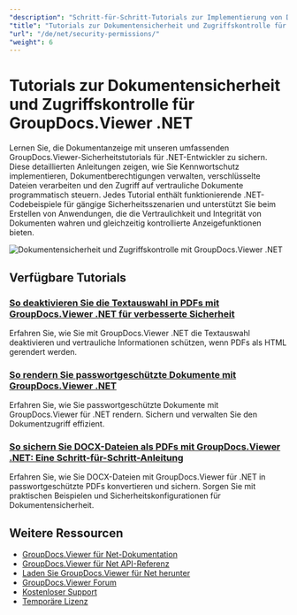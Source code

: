 ```yaml
---
"description": "Schritt-für-Schritt-Tutorials zur Implementierung von Dokumentenschutz, Kennwortsicherheit und Zugriffskontrollen mit GroupDocs.Viewer für .NET."
"title": "Tutorials zur Dokumentensicherheit und Zugriffskontrolle für GroupDocs.Viewer .NET"
"url": "/de/net/security-permissions/"
"weight": 6
---
```


# Tutorials zur Dokumentensicherheit und Zugriffskontrolle für GroupDocs.Viewer .NET

Lernen Sie, die Dokumentanzeige mit unseren umfassenden GroupDocs.Viewer-Sicherheitstutorials für .NET-Entwickler zu sichern. Diese detaillierten Anleitungen zeigen, wie Sie Kennwortschutz implementieren, Dokumentberechtigungen verwalten, verschlüsselte Dateien verarbeiten und den Zugriff auf vertrauliche Dokumente programmatisch steuern. Jedes Tutorial enthält funktionierende .NET-Codebeispiele für gängige Sicherheitsszenarien und unterstützt Sie beim Erstellen von Anwendungen, die die Vertraulichkeit und Integrität von Dokumenten wahren und gleichzeitig kontrollierte Anzeigefunktionen bieten.

![Dokumentensicherheit und Zugriffskontrolle mit GroupDocs.Viewer .NET](/viewer/security-permissions/image.png)

## Verfügbare Tutorials

### [So deaktivieren Sie die Textauswahl in PDFs mit GroupDocs.Viewer .NET für verbesserte Sicherheit](./disable-text-selection-groupdocs-viewer-net/)
Erfahren Sie, wie Sie mit GroupDocs.Viewer .NET die Textauswahl deaktivieren und vertrauliche Informationen schützen, wenn PDFs als HTML gerendert werden.

### [So rendern Sie passwortgeschützte Dokumente mit GroupDocs.Viewer .NET](./render-password-protected-docs-groupdocs-viewer-net/)
Erfahren Sie, wie Sie passwortgeschützte Dokumente mit GroupDocs.Viewer für .NET rendern. Sichern und verwalten Sie den Dokumentzugriff effizient.

### [So sichern Sie DOCX-Dateien als PDFs mit GroupDocs.Viewer .NET: Eine Schritt-für-Schritt-Anleitung](./secure-docx-pdf-groupdocs-viewer-net/)
Erfahren Sie, wie Sie DOCX-Dateien mit GroupDocs.Viewer für .NET in passwortgeschützte PDFs konvertieren und sichern. Sorgen Sie mit praktischen Beispielen und Sicherheitskonfigurationen für Dokumentensicherheit.

## Weitere Ressourcen

- [GroupDocs.Viewer für Net-Dokumentation](https://docs.groupdocs.com/viewer/net/)
- [GroupDocs.Viewer für Net API-Referenz](https://reference.groupdocs.com/viewer/net/)
- [Laden Sie GroupDocs.Viewer für Net herunter](https://releases.groupdocs.com/viewer/net/)
- [GroupDocs.Viewer Forum](https://forum.groupdocs.com/c/viewer/9)
- [Kostenloser Support](https://forum.groupdocs.com/)
- [Temporäre Lizenz](https://purchase.groupdocs.com/temporary-license/)